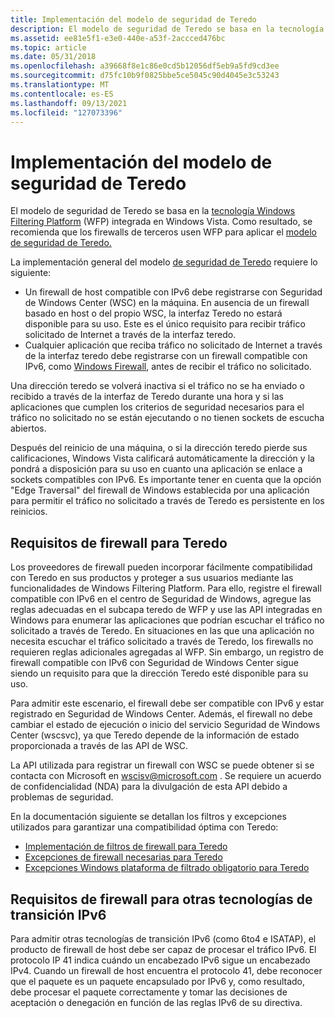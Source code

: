 ```yaml
---
title: Implementación del modelo de seguridad de Teredo
description: El modelo de seguridad de Teredo se basa en la tecnología Windows Filtering Platform (WFP) integrada en Windows Vista. Como resultado, se recomienda que los firewalls de terceros usen WFP para aplicar el modelo de seguridad de Teredo.
ms.assetid: ee81e5f1-e3e0-440e-a53f-2accced476bc
ms.topic: article
ms.date: 05/31/2018
ms.openlocfilehash: a39668f8e1c86e0cd5b12056df5eb9a5fd9cd3ee
ms.sourcegitcommit: d75fc10b9f0825bbe5ce5045c90d4045e3c53243
ms.translationtype: MT
ms.contentlocale: es-ES
ms.lasthandoff: 09/13/2021
ms.locfileid: "127073396"
---
```

# <a name="implementing-the-teredo-security-model"></a>Implementación del modelo de seguridad de Teredo

El modelo de seguridad de Teredo se basa en la [tecnología Windows Filtering Platform](/windows/desktop/FWP/windows-filtering-platform-start-page) (WFP) integrada en Windows Vista. Como resultado, se recomienda que los firewalls de terceros usen WFP para aplicar el [modelo de seguridad de Teredo.](about-teredo.md)

La implementación general del modelo [de seguridad de Teredo](the-teredo-security-model.md) requiere lo siguiente:

-   Un firewall de host compatible con IPv6 debe registrarse con Seguridad de Windows Center (WSC) en la máquina. En ausencia de un firewall basado en host o del propio WSC, la interfaz Teredo no estará disponible para su uso. Este es el único requisito para recibir tráfico solicitado de Internet a través de la interfaz teredo.
-   Cualquier aplicación que reciba tráfico no solicitado de Internet a través de la interfaz teredo debe registrarse con un firewall compatible con IPv6, como [Windows Firewall](/previous-versions/windows/desktop/ics/windows-firewall-start-page), antes de recibir el tráfico no solicitado.

Una dirección teredo se volverá inactiva si el tráfico no se ha enviado o recibido a través de la interfaz de Teredo durante una hora y si las aplicaciones que cumplen los criterios de seguridad necesarios para el tráfico no solicitado no se están ejecutando o no tienen sockets de escucha abiertos.

Después del reinicio de una máquina, o si la dirección teredo pierde sus calificaciones, Windows Vista calificará automáticamente la dirección y la pondrá a disposición para su uso en cuanto una aplicación se enlace a sockets compatibles con IPv6. Es importante tener en cuenta que la opción "Edge Traversal" del firewall de Windows establecida por una aplicación para permitir el tráfico no solicitado a través de Teredo es persistente en los reinicios.

## <a name="firewall-requirements-for-teredo"></a>Requisitos de firewall para Teredo

Los proveedores de firewall pueden incorporar fácilmente compatibilidad con Teredo en sus productos y proteger a sus usuarios mediante las funcionalidades de Windows Filtering Platform. Para ello, registre el firewall compatible con IPv6 en el centro de Seguridad de Windows, agregue las reglas adecuadas en el subcapa teredo de WFP y use las API integradas en Windows para enumerar las aplicaciones que podrían escuchar el tráfico no solicitado a través de Teredo. En situaciones en las que una aplicación no necesita escuchar el tráfico solicitado a través de Teredo, los firewalls no requieren reglas adicionales agregadas al WFP. Sin embargo, un registro de firewall compatible con IPv6 con Seguridad de Windows Center sigue siendo un requisito para que la dirección Teredo esté disponible para su uso.

Para admitir este escenario, el firewall debe ser compatible con IPv6 y estar registrado en Seguridad de Windows Center. Además, el firewall no debe cambiar el estado de ejecución o inicio del servicio Seguridad de Windows Center (wscsvc), ya que Teredo depende de la información de estado proporcionada a través de las API de WSC.

La API utilizada para registrar un firewall con WSC se puede obtener si se contacta con Microsoft en wscisv@microsoft.com . Se requiere un acuerdo de confidencialidad (NDA) para la divulgación de esta API debido a problemas de seguridad.

En la documentación siguiente se detallan los filtros y excepciones utilizados para garantizar una compatibilidad óptima con Teredo:

-   [Implementación de filtros de firewall para Teredo](implementing-firewall-filters-for-teredo.md)
-   [Excepciones de firewall necesarias para Teredo](required-firewall-exceptions-for-teredo.md)
-   [Excepciones Windows plataforma de filtrado obligatorio para Teredo](required-windows-filtering-platform-exceptions-for-teredo.md)

## <a name="firewall-requirements-for-other-ipv6-transition-technologies"></a>Requisitos de firewall para otras tecnologías de transición IPv6

Para admitir otras tecnologías de transición IPv6 (como 6to4 e ISATAP), el producto de firewall de host debe ser capaz de procesar el tráfico IPv6. El protocolo IP 41 indica cuándo un encabezado IPv6 sigue un encabezado IPv4. Cuando un firewall de host encuentra el protocolo 41, debe reconocer que el paquete es un paquete encapsulado por IPv6 y, como resultado, debe procesar el paquete correctamente y tomar las decisiones de aceptación o denegación en función de las reglas IPv6 de su directiva.

 

 